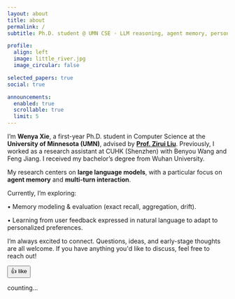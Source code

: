 ```yaml
---
layout: about
title: about
permalink: /
subtitle: Ph.D. student @ UMN CSE · LLM reasoning, agent memory, personalization

profile:
  align: left
  image: little_river.jpg
  image_circular: false

selected_papers: true
social: true

announcements:
  enabled: true
  scrollable: true
  limit: 5
---
```


I’m **Wenya Xie**, a first-year Ph.D. student in Computer Science at the **University of Minnesota (UMN)**, advised by [**Prof. Zirui Liu**](https://zirui-ray-liu.github.io/). Previously, I worked as a research assistant at CUHK (Shenzhen) with Benyou Wang and Feng Jiang. I received my bachelor’s degree from Wuhan University.

My research centers on **large language models**, with a particular focus on **agent memory** and **multi-turn interaction**.

Currently, I’m exploring:

• Memory modeling & evaluation (exact recall, aggregation, drift).

• Learning from user feedback expressed in natural language to adapt to personalized preferences.

I’m always excited to connect. Questions, ideas, and early-stage thoughts are all welcome.
If you have anything you'd like to discuss, feel free to reach out!

<div class="about-like-section" id="about-like-section">
  <button
    class="about-like-button"
    id="about-like-button"
    type="button"
    aria-pressed="false"
    aria-describedby="about-like-count"
  >
    <span class="about-like-button__icon" aria-hidden="true">👍</span>
    <span class="about-like-button__label">like</span>
  </button>
  <p class="about-like-count" id="about-like-count" aria-live="polite">counting…</p>
</div>

<script
  defer
  src="https://cdn.jsdelivr.net/npm/canvas-confetti@1.6.0/dist/confetti.browser.min.js"
></script>
<script defer src="{{ '/assets/js/about-like.js' | relative_url | bust_file_cache }}"></script>
